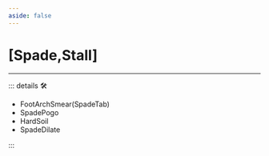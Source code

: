 ```yaml
---
aside: false
---
```

# <py>[Spade,Stall]</py>

---

<!-- =================================================== -->
<!-- =================================================== -->
<!-- =================================================== -->
<!-- =================================================== -->
<!-- =================================================== -->
::: details 🛠

- FootArchSmear(SpadeTab)
- SpadePogo
- HardSoil
- SpadeDilate

:::
